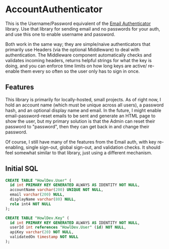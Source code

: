 # AccountAuthenticator

This is the Username/Password equivalent of the [Email Authenticator](https://github.com/Cody-Howell/EmailAuthenticator)
library. Use that library for sending email and no passwords for your auth, and use this one to enable 
username and password. 

Both work in the same way; they are simple/naive authenticators that primarily use Headers (via the optional Middleware) 
to deal with authentication. The Middleware component automatically checks and validates incoming 
headers, returns helpful strings for what the key is doing, and you can enforce time limits on how long keys are active/
re-enable them every so often so the user only has to sign in once. 

## Features

This library is primarily for locally-hosted, small projects. As of right now, I hold an account name (which must be 
unique across all users), a password hash, and an optional display name and email. In the future, I might enable 
email-password-reset emails to be sent and generate an HTML page to show the user, but my primary solution 
is that the Admin can reset their password to "password", then they can get back in and change their password. 

Of course, I still have many of the features from the Email auth, with key re-enabling, single sign-out, global 
sign-out, and validation checks. It should feel somewhat similar to that library, just using a different mechanism. 

## Initial SQL

```sql
CREATE TABLE "HowlDev.User" (
  id int PRIMARY KEY GENERATED ALWAYS AS IDENTITY NOT NULL,
  accountName varchar(200) UNIQUE NOT NULL, 
  email varchar(200) NULL, 
  displayName varchar(80) NULL,
  role int4 NOT NULL
);

CREATE TABLE "HowlDev.Key" (
  id int PRIMARY KEY GENERATED ALWAYS AS IDENTITY NOT NULL,
  userId int references "HowlDev.User" (id) NOT NULL, 
  apiKey varchar(20) NOT NULL,
  validatedOn timestamp NOT NULL
);
```